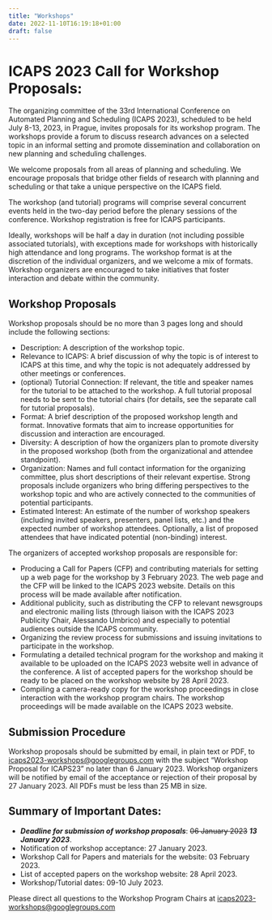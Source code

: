 ```yaml
---
title: "Workshops"
date: 2022-11-10T16:19:18+01:00
draft: false
---
```


# ICAPS 2023 Call for Workshop Proposals:

The organizing committee of the 33rd International Conference on Automated Planning and Scheduling (ICAPS 2023), scheduled to be held July 8-13, 2023, in Prague, invites proposals for its workshop program. The workshops provide a forum to discuss research advances on a selected topic in an informal setting and promote dissemination and collaboration on new planning and scheduling challenges.

We welcome proposals from all areas of planning and scheduling. We encourage proposals that bridge other fields of research with planning and scheduling or that take a unique perspective on the ICAPS field.

The workshop (and tutorial) programs will comprise several concurrent events held in the two-day period before the plenary sessions of the conference. Workshop registration is free for ICAPS participants.

Ideally, workshops will be half a day in duration (not including possible associated tutorials), with exceptions made for workshops with historically high attendance and long programs. The workshop format is at the discretion of the individual organizers, and we welcome a mix of formats. Workshop organizers are encouraged to take initiatives that foster interaction and debate within the community. 

## Workshop Proposals

Workshop proposals should be no more than 3 pages long and should include the following sections:
- Description: A description of the workshop topic.
- Relevance to ICAPS: A brief discussion of why the topic is of interest to ICAPS at this time, and why the topic is not adequately addressed by other meetings or conferences.
- (optional) Tutorial Connection: If relevant, the title and speaker names for the tutorial to be attached to the workshop. A full tutorial proposal needs to be sent to the tutorial chairs (for details, see the separate call for tutorial proposals).
- Format: A brief description of the proposed workshop length and format. Innovative formats that aim to increase opportunities for discussion and interaction are encouraged.
- Diversity: A description of how the organizers plan to promote diversity in the proposed workshop (both from the organizational and attendee standpoint). 
- Organization: Names and full contact information for the organizing committee, plus short descriptions of their relevant expertise. Strong proposals include organizers who bring differing perspectives to the workshop topic and who are actively connected to the communities of potential participants.
- Estimated Interest: An estimate of the number of workshop speakers (including invited speakers, presenters, panel lists, etc.) and the expected number of workshop attendees. Optionally, a list of proposed attendees that have indicated potential (non-binding) interest.

The organizers of accepted workshop proposals are responsible for:
- Producing a Call for Papers (CFP) and contributing materials for setting up a web page for the workshop by 3 February 2023. The web page and the CFP will be linked to the ICAPS 2023 website. Details on this process will be made available after notification.
- Additional publicity, such as distributing the CFP to relevant newsgroups and electronic mailing lists (through liaison with the ICAPS 2023 Publicity Chair, Alessando Umbrico) and especially to potential audiences outside the ICAPS community.
- Organizing the review process for submissions and issuing invitations to participate in the workshop.
- Formulating a detailed technical program for the workshop and making it available to be uploaded on the ICAPS 2023 website well in advance of the conference. A list of accepted papers for the workshop should be ready to be placed on the workshop website by 28 April 2023.
- Compiling a camera-ready copy for the workshop proceedings in close interaction with the workshop program chairs. The workshop proceedings will be made available on the ICAPS 2023 website.

## Submission Procedure
Workshop proposals should be submitted by email, in plain text or PDF, to icaps2023-workshops@googlegroups.com with the subject “Workshop Proposal for ICAPS23” no later than 6 January 2023. Workshop organizers will be notified by email of the acceptance or rejection of their proposal by 27 January 2023. All PDFs must be less than 25 MB in size.

## Summary of Important Dates:
- ***Deadline for submission of workshop proposals***: ~~06 January 2023~~ ***13 January 2023***.
- Notification of workshop acceptance:  27 January 2023.
- Workshop Call for Papers and materials for the website: 03 February 2023.
- List of accepted papers on the workshop website: 28 April 2023.
- Workshop/Tutorial dates: 09-10 July 2023.

Please direct all questions to the Workshop Program Chairs at <icaps2023-workshops@googlegroups.com>


